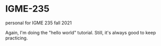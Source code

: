 # IGME-235
personal for IGME 235 fall 2021

Again, I'm doing the "hello world" tutorial. 
Still, it's always good to keep practicing.
